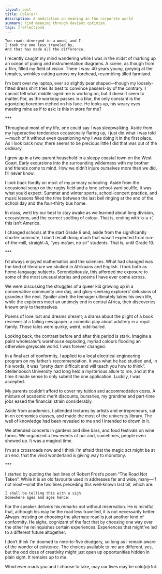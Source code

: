 ```yaml
---
layout: post
title: Colo(u)r
description: A meditation on meaning in the corporate world
summary: Find meaning through deviant optimism.
tags: [reflection]
---
```

    Two roads diverged in a wood, and I—
    I took the one less traveled by,
    And that has made all the difference.

I recently caught my mind wandering while I was in the midst of marking up an 
ocean of piping and instrumentation diagrams. 
A scene, as though from a film, filled my field of vision. 
There I was: 40 years young, greying at the temples, wrinkles cutting across my 
forehead, resembling tilled farmland.

I’m bent over my laptop, ever so slightly pear shaped—though my loosely-fitted 
dress shirt tries its best to convince passers-by of the contrary. 
I cannot tell what middle-aged me is working on, but it doesn’t seem to matter. 
For, as the workday passes in a blur, the only constant is the agonizing boredom
etched on his face. 
He looks up, his weary eyes meeting mine as if to ask: Is this in store for me?

\*\*\*

Throughout most of my life, one could say I was sleepwalking. 
Aside from my hyperactive tendencies occasionally flaring up, I just did what I 
was told—much of it without even questioning why I was doing it in the first 
place. 
As I look back now, there seems to be precious little I did that was out of the 
ordinary.

I grew up in a two-parent household in a sleepy coastal town on the West Coast. 
Early excursions into the surrounding wilderness with my brother and friends 
come to mind. 
How we didn’t injure ourselves more than we did, I’ll never know.

I look back fondly on most of my primary schooling. 
Aside from the occasional scrap on the rugby field and a lone school-yard 
scuffle, it was what you’d expect. 
Summer and winter sports, school-concert practice, and music lessons filled the 
time between the last bell ringing at the end of the school day and the 
four-thirty bus home.

In class, we’d try our best to stay awake as we learned about long division, 
ecosystems, and the correct spelling of colour. 
That is, ending with ‘o-u-r’, this isn’t America.

I changed schools at the start Grade 9 and, aside from the significantly shorter 
commute, I don’t recall doing much that wasn’t expected from run-of-the-mill, 
straight-A, “yes ma’am, no sir” students. 
That is, until Grade 10.

\*\*\*

I’d always enjoyed mathematics and the sciences. 
What had changed was the kind of literature we studied in Afrikaans and English.
I took both as home-language subjects. 
Serendipitously, this afforded me exposure to some of the most unusual stories 
and poems I have ever come across.

We were discussing the struggles of a queer kid growing up in a conservative 
community one day, and glory-seeking explorers’ delusions of grandeur the next.
Spoiler alert: the teenager ultimately takes his own life, while the explorers 
meet an untimely end in central Africa, their discoveries known only to 
themselves.

Poems of love lost and dreams dreamt; a drama about the plight of a book 
reviewer at a failing newspaper; a comedic play about adultery in a royal 
family. 
These tales were quirky, weird, odd-balled.

Looking back, the contrast before and after this period is stark. 
Imagine a paint wholesaler’s warehouse exploding, myriad colours flooding
an otherwise greyscale world. 
I was forever changed.

In a final act of conformity, I applied to a local electrical engineering 
program on my father’s recommendation. It was what he had studied and, in his 
words, it was “pretty darn difficult and will teach you how to think”. 
Stellenbosch University had long held a mysterious allure to me, and at the time
it made sense to only submit the one application. 
Luckily, I was accepted.

My parents couldn’t afford to cover my tuition and accommodation costs. A 
mixture of academic merit discounts, bursaries, my grandma and part-time jobs 
eased the financial strain considerably.

Aside from academics, I attended lectures by artists and entrepreneurs, sat in 
on economics classes, and made the most of the university library. The well of 
knowledge had been revealed to me and I intended to drown in it.

We attended concerts in gardens and dive bars, and food festivals on wine farms.
We organized a few events of our and, sometimes, people even showed up. 
It was a magical time.

I’m at a crossroads now and I think I’m afraid that the magic act might be at an
end, that the vivid wonderland is giving way to monotony.

\*\*\*

I started by quoting the last lines of Robert Frost’s poem “The Road Not Taken”.
 While it is an old favourite used in addresses far and wide, many—if not 
 most—omit the two lines preceding this well-known last bit, which are:

    I shall be telling this with a sigh
    Somewhere ages and ages hence:

For the speaker delivers his remarks not without reservation. He is mindful 
that, although his may be the road less travelled, it is not necessarily better. 
Always insisting on choosing the alternate road is just another kind of 
conformity. He sighs, cognizant of the fact that by choosing one way over the 
other he relinquishes certain experiences. Experiences that might’ve led to a 
different future altogether.

I don’t think I’m doomed to nine-to-five drudgery, so long as I remain aware of 
the wonder of existence. The choices available to me are different, yes, but the 
odd dose of creativity might just open up opportunities hidden in plain sight. 
It remains up to me.

Whichever roads you and I choose to take, may our lives may be colo(u)rful.
